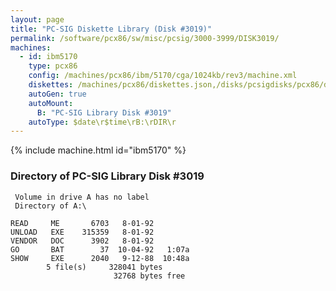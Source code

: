```yaml
---
layout: page
title: "PC-SIG Diskette Library (Disk #3019)"
permalink: /software/pcx86/sw/misc/pcsig/3000-3999/DISK3019/
machines:
  - id: ibm5170
    type: pcx86
    config: /machines/pcx86/ibm/5170/cga/1024kb/rev3/machine.xml
    diskettes: /machines/pcx86/diskettes.json,/disks/pcsigdisks/pcx86/diskettes.json
    autoGen: true
    autoMount:
      B: "PC-SIG Library Disk #3019"
    autoType: $date\r$time\rB:\rDIR\r
---
```


{% include machine.html id="ibm5170" %}

### Directory of PC-SIG Library Disk #3019

     Volume in drive A has no label
     Directory of A:\

    READ     ME       6703   8-01-92
    UNLOAD   EXE    315359   8-01-92
    VENDOR   DOC      3902   8-01-92
    GO       BAT        37  10-04-92   1:07a
    SHOW     EXE      2040   9-12-88  10:48a
            5 file(s)     328041 bytes
                           32768 bytes free

